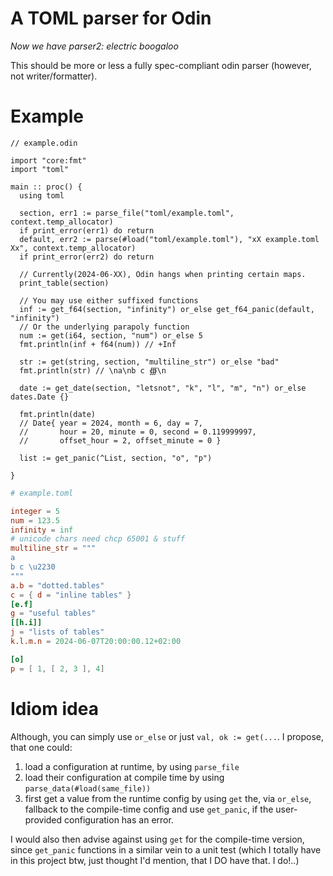 # A TOML parser for Odin

*Now we have parser2: electric boogaloo*

This should be more or less a fully spec-compliant odin parser (however, not writer/formatter).

# Example

```Odin
// example.odin

import "core:fmt"
import "toml"

main :: proc() {
  using toml
  
  section, err1 := parse_file("toml/example.toml", context.temp_allocator)
  if print_error(err1) do return
  default, err2 := parse(#load("toml/example.toml"), "xX example.toml Xx", context.temp_allocator)
  if print_error(err2) do return

  // Currently(2024-06-XX), Odin hangs when printing certain maps.
  print_table(section)
  
  // You may use either suffixed functions
  inf := get_f64(section, "infinity") or_else get_f64_panic(default, "infinity")
  // Or the underlying parapoly function
  num := get(i64, section, "num") or_else 5
  fmt.println(inf + f64(num)) // +Inf

  str := get(string, section, "multiline_str") or_else "bad"
  fmt.println(str) // \na\nb c ∰\n

  date := get_date(section, "letsnot", "k", "l", "m", "n") or_else dates.Date {}
  
  fmt.println(date)
  // Date{ year = 2024, month = 6, day = 7,
  //       hour = 20, minute = 0, second = 0.119999997,
  //       offset_hour = 2, offset_minute = 0 }
  
  list := get_panic(^List, section, "o", "p")

}
```

```TOML
# example.toml

integer = 5
num = 123.5
infinity = inf
# unicode chars need chcp 65001 & stuff
multiline_str = """
a
b c \u2230
"""
a.b = "dotted.tables"
c = { d = "inline tables" }
[e.f]
g = "useful tables"
[[h.i]]
j = "lists of tables"
k.l.m.n = 2024-06-07T20:00:00.12+02:00

[o]
p = [ 1, [ 2, 3 ], 4]
```
# Idiom idea

Although, you can simply use `or_else` or just `val, ok := get(...`. I propose, that one could: 
  1. load a configuration at runtime, by using `parse_file`
  2. load their configuration at compile time by using `parse_data(#load(same_file))`
  3. first get a value from the runtime config by using `get` the, via `or_else`, fallback to the compile-time config and use `get_panic`, if the user-provided configuration has an error.

I would also then advise against using `get` for the compile-time version, since `get_panic` functions in a similar vein to a unit test (which I totally have in this project btw, just thought I'd mention, that I DO have that. I do!..)
